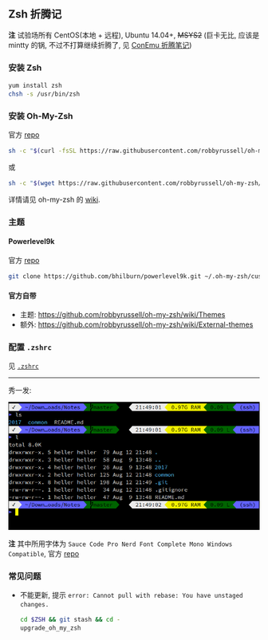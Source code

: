 ## Zsh 折腾记

**注** 试验场所有 CentOS(本地 + 远程), Ubuntu 14.04+, ~~MSYS2~~ (巨卡无比,
应该是 mintty 的锅, 不过不打算继续折腾了, 见 [ConEmu 折腾笔记](../10/conemu-configuration.md#zsh))

### 安装 Zsh

```bash
yum install zsh
chsh -s /usr/bin/zsh
```

### 安装 Oh-My-Zsh

官方 [repo][oh-my-zsh-repo]

```bash
sh -c "$(curl -fsSL https://raw.githubusercontent.com/robbyrussell/oh-my-zsh/master/tools/install.sh)"
```

或

```bash
sh -c "$(wget https://raw.githubusercontent.com/robbyrussell/oh-my-zsh/master/tools/install.sh -O -)"
```

详情请见 oh-my-zsh 的 [wiki][oh-my-zsh-wiki].

### 主题

#### Powerlevel9k

官方 [repo][powerlevel9k-repo]

```bash
git clone https://github.com/bhilburn/powerlevel9k.git ~/.oh-my-zsh/custom/themes/powerlevel9k
```

#### 官方自带

- 主题: https://github.com/robbyrussell/oh-my-zsh/wiki/Themes
- 额外: https://github.com/robbyrussell/oh-my-zsh/wiki/External-themes

### 配置 `.zshrc`

见 [`.zshrc`](src/.zshrc)

---

秀一发:

<p align="center">
  <img src="img/zsh-on-xshell.png">
</p>

**注** 其中所用字体为 `Sauce Code Pro Nerd Font Complete Mono Windows Compatible`,
官方 [repo][nerdfonts-repo]

### 常见问题

- 不能更新, 提示
  `error: Cannot pull with rebase: You have unstaged changes.`
  ```bash
  cd $ZSH && git stash && cd -
  upgrade_oh_my_zsh
  ```


[oh-my-zsh-repo]: https://github.com/robbyrussell/oh-my-zsh
[oh-my-zsh-wiki]: https://github.com/robbyrussell/oh-my-zsh/wiki/Installing-ZSH
[powerlevel9k-repo]: https://github.com/bhilburn/powerlevel9k
[nerdfonts-repo]: https://github.com/buzzkillhardball/nerdfonts
